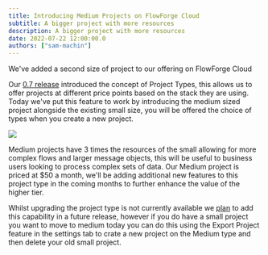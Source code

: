```yaml
---
title: Introducing Medium Projects on FlowForge Cloud
subtitle: A bigger project with more resources
description: A bigger project with more resources
date: 2022-07-22 12:00:00.0
authors: ["sam-machin"]
---
```

We've added a second size of project to our offering on FlowForge Cloud
<!--more-->

Our [0.7 release](https://flowforge.com/blog/2022/07/flowforge-07-released/) introduced the concept of Project Types, this allows us to offer projects at different price points based on the stack they are using.
Today we've put this feature to work by introducing the medium sized project alongside the existing small size, you will be offered the choice of types when you create a new project.

![](../images/project-type.png)

Medium projects have 3 times the resources of the small allowing for more complex flows and larger message objects, this will be useful to business users looking to process complex sets of data.
Our Medium project is priced at $50 a month, we'll be adding additional new features to this project type in the coming months to further enhance the value of the higher tier.

Whilst upgrading the project type is not currently available we [plan](https://github.com/flowforge/flowforge/issues/595) to add this capability in a future release, however if you do have a small project you want to move to medium today you can do this using the Export Project feature in the settings tab to crate a new project on the Medium type and then delete your old small project.




